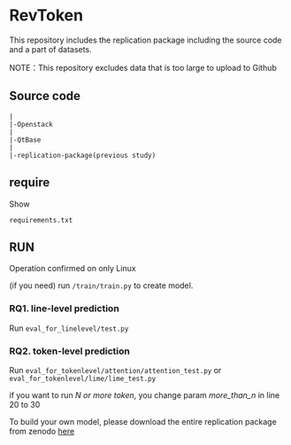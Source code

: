 # RevToken

This repository includes the replication package including the source code and a part of datasets.

NOTE：This repository excludes data that is too large to upload to Github
## Source code
```
|
|-Openstack
|
|-QtBase
|
|-replication-package(previous study)
```

## require
Show
```
requirements.txt
```

## RUN
Operation confirmed on only Linux

(if you need) run ```/train/train.py``` to create model.
### RQ1. line-level prediction
Run ```eval_for_linelevel/test.py```

### RQ2. token-level prediction
Run ```eval_for_tokenlevel/attention/attention_test.py``` or ```eval_for_tokenlevel/lime/lime_test.py```

if you want to run *N or more token*, you change param *more_than_n* in line 20 to 30

To build your own model, please download the entire replication package from zenodo [here](https://zenodo.org/records/13934388)
